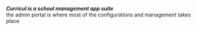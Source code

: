 ***Curricul is a school management app suite***  
the admin portal is where most of the configurations and management takes place